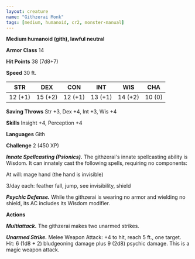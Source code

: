 ```yaml
---
layout: creature
name: "Githzerai Monk"
tags: [medium, humanoid, cr2, monster-manual]
---
```


**Medium humanoid (gith), lawful neutral**

**Armor Class** 14

**Hit Points** 38 (7d8+7)

**Speed** 30 ft.

|   STR   |   DEX   |   CON   |   INT   |   WIS   |   CHA   |
|:-----:|:-----:|:-----:|:-----:|:-----:|:-----:|
| 12 (+1) | 15 (+2) | 12 (+1) | 13 (+1) | 14 (+2) | 10 (0) |

**Saving Throws** Str +3, Dex +4, Int +3, Wis +4

**Skills** Insight +4, Perception +4

**Languages** Gith

**Challenge** 2 (450 XP)

***Innate Spellcasting (Psionics).*** The githzerai's innate spellcasting ability is Wisdom. It can innately cast the following spells, requiring no components:

At will: mage hand (the hand is invisible)

3/day each: feather fall, jump, see invisibility, shield

***Psychic Defense.*** While the githzerai is wearing no armor and wielding no shield, its AC includes its Wisdom modifier.

**Actions**

***Multiattack.*** The githzerai makes two unarmed strikes.

***Unarmed Strike.*** Melee Weapon Attack: +4 to hit, reach 5 ft., one target. Hit: 6 (1d8 + 2) bludgeoning damage plus 9 (2d8) psychic damage. This is a magic weapon attack.

